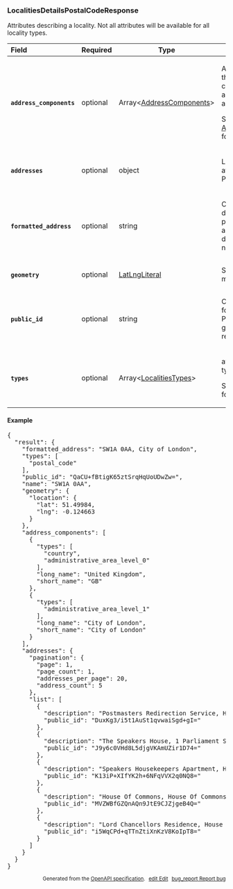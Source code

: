 <!--- This is a generated file, do not edit! -->
<!--- [START woosmap_http_schema_localitiesdetailspostalcoderesponse] -->
<h3 class="schema-object" id="LocalitiesDetailsPostalCodeResponse">LocalitiesDetailsPostalCodeResponse</h3>

Attributes describing a locality. Not all attributes will be available for all locality types.

| Field                                                                                                                                            | Required | Type                                                                     | Description                                                                                                                                                                                               |
| :----------------------------------------------------------------------------------------------------------------------------------------------- | -------- | ------------------------------------------------------------------------ | --------------------------------------------------------------------------------------------------------------------------------------------------------------------------------------------------------- |
| <h4 id="LocalitiesDetailsPostalCodeResponse-address_components" class="add-link schema-object-property-key"><code>address_components</code></h4> | optional | Array&lt;[AddressComponents](#AddressComponents "AddressComponents")&gt; | <div class="ref-property-description"><p>An array containing the separate components applicable to this address.</p><p>See <a href="#AddressComponents">AddressComponents</a> for more information.</div> |
| <h4 id="LocalitiesDetailsPostalCodeResponse-addresses" class="add-link schema-object-property-key"><code>addresses</code></h4>                   | optional | object                                                                   | <div class="nonref-property-description"><p>List of adresses attached to this Postal Code</p></div>                                                                                                       |
| <h4 id="LocalitiesDetailsPostalCodeResponse-formatted_address" class="add-link schema-object-property-key"><code>formatted_address</code></h4>   | optional | string                                                                   | <div class="nonref-property-description"><p>Contains the text description of the proposal to be used as suggestion in drop down list if needed.</p></div>                                                 |
| <h4 id="LocalitiesDetailsPostalCodeResponse-geometry" class="add-link schema-object-property-key"><code>geometry</code></h4>                     | optional | [LatLngLiteral](#LatLngLiteral "LatLngLiteral")                          | See [LatLngLiteral](#LatLngLiteral "LatLngLiteral") for more information.                                                                                                                                 |
| <h4 id="LocalitiesDetailsPostalCodeResponse-public_id" class="add-link schema-object-property-key"><code>public_id</code></h4>                   | optional | string                                                                   | <div class="nonref-property-description"><p>Contains a unique ID for each suggestion. Please use this ID to give feedbacks on results.</p></div>                                                          |
| <h4 id="LocalitiesDetailsPostalCodeResponse-types" class="add-link schema-object-property-key"><code>types</code></h4>                           | optional | Array&lt;[LocalitiesTypes](#LocalitiesTypes "LocalitiesTypes")&gt;       | <div class="ref-property-description"><p>available localities types</p><p>See <a href="#LocalitiesTypes">LocalitiesTypes</a> for more information.</div>                                                  |

<h4 class="schema-object-example" id="LocalitiesDetailsPostalCodeResponse-example">Example</h4>

<pre class="notranslate lang-json prettyprint">{
  "result": {
    "formatted_address": "SW1A 0AA, City of London",
    "types": [
      "postal_code"
    ],
    "public_id": "QaCU+fBtigK65ztSrqHqUoUDwZw=",
    "name": "SW1A 0AA",
    "geometry": {
      "location": {
        "lat": 51.49984,
        "lng": -0.124663
      }
    },
    "address_components": [
      {
        "types": [
          "country",
          "administrative_area_level_0"
        ],
        "long_name": "United Kingdom",
        "short_name": "GB"
      },
      {
        "types": [
          "administrative_area_level_1"
        ],
        "long_name": "City of London",
        "short_name": "City of London"
      }
    ],
    "addresses": {
      "pagination": {
        "page": 1,
        "page_count": 1,
        "addresses_per_page": 20,
        "address_count": 5
      },
      "list": [
        {
          "description": "Postmasters Redirection Service, House Of Commons Palace Of Westminster, Parliament Square, London, SW1A 0AA",
          "public_id": "DuxKg3/i5t1AuSt1qvwaiSgd+gI="
        },
        {
          "description": "The Speakers House, 1 Parliament Square, London, SW1A 0AA",
          "public_id": "J9y6c0VHd8L5djgVKAmUZir1D74="
        },
        {
          "description": "Speakers Housekeepers Apartment, House Of Commons Palace Of Westminster, Parliament Square, London, SW1A 0AA",
          "public_id": "K13iP+XIfYK2h+6NFqVVX2q0NQ8="
        },
        {
          "description": "House Of Commons, House Of Commons Palace Of Westminster, Parliament Square, London, SW1A 0AA",
          "public_id": "MVZWBfGZQnAQn9JtE9CJZjgeB4Q="
        },
        {
          "description": "Lord Chancellors Residence, House Of Commons Palace Of Westminster, Parliament Square, London, SW1A 0AA",
          "public_id": "i5WqCPd+qTTnZtiXnKzV8KoIpT8="
        }
      ]
    }
  }
}</pre>

<p style="text-align: right; font-size: smaller;">Generated from the <a data-label="openapi-github" href="https://github.com/woosmap/openapi-specification" title="Woosmap OpenAPI Specification" class="external">OpenAPI specification</a>.
<a data-label="openapi-github-woosmap-http-schema-localitiesdetailspostalcoderesponse" data-action="edit" style="margin-left: 5px;" href="https://github.com/woosmap/openapi-specification/blob/main/specification/schemas/LocalitiesDetailsPostalCodeResponse.yml" title="Edit on GitHub"><span class="material-icons">edit</span> Edit</a>
<a data-label="openapi-github-woosmap-http-schema-localitiesdetailspostalcoderesponse" data-action="bug" style="margin-left: 5px;" href="https://github.com/woosmap/openapi-specification/issues/new?assignees=&labels=type%3A+bug%2C+triage+me&template=bug_report.md&title=[schemas] Bug - LocalitiesDetailsPostalCodeResponse" title="File bug for schemas on GitHub"><span class="material-icons">bug_report</span> Report bug</a>
</p>

<!--- [END woosmap_http_schema_localitiesdetailspostalcoderesponse] -->
